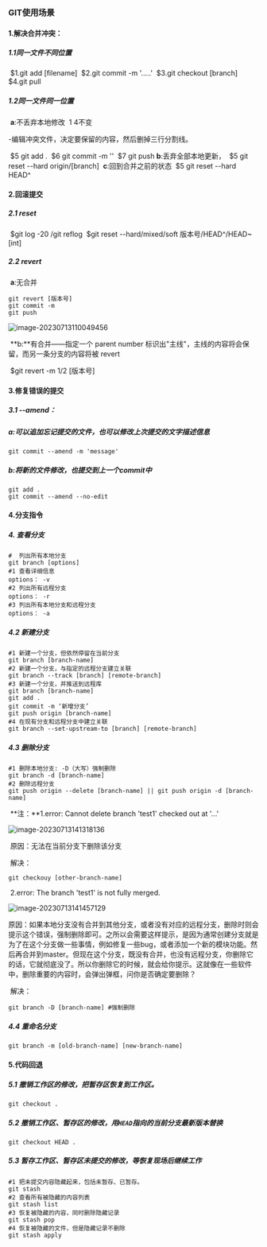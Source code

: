 ### GIT使用场景

#### 1.解决合并冲突：

##### 	1.1同一文件不同位置

​	$1.git add [filename]
​	$2.git commit -m '.....'
​	$3.git checkout [branch]
​	$4.git pull

##### 	1.2同一文件同一位置

​		**a**:不丢弃本地修改
​		$1~$4不变 

-编辑冲突文件，决定要保留的内容，然后删掉三行分割线。

​		$5 git add .
​		$6 git commit -m ''
​		$7 git push
​		**b**:丢弃全部本地更新，
​		$5 git reset --hard origin/[branch]
​		**c**:回到合并之前的状态
​		$5 git reset --hard HEAD^

#### 2.回滚提交 

##### 	2.1 reset

​	$git log -20 /git reflog 
​	$git reset --hard/mixed/soft 版本号/HEAD^/HEAD~[int]

##### 	2.2 revert

​		**a**:无合并

```shell
git revert [版本号]
git commit -m
git push
```

![image-20230713110049456](C:\Users\Administrator\AppData\Roaming\Typora\typora-user-images\image-20230713110049456.png)

​		**b:**有合并——指定一个 parent number 标识出"主线"，主线的内容将会保留，而另一条分支的内容将被 revert

​		$git revert -m 1/2 [版本号]

#### 3.修复错误的提交

##### 	3.1 --amend：

##### 		a:可以追加忘记提交的文件，也可以修改上次提交的文字描述信息

```shell
git commit --amend -m 'message'
```

##### 		b:将新的文件修改，也提交到上一个commit中

```shell
git add .
git commit --amend --no-edit
```

#### 4.分支指令

##### 	4. 查看分支

```shell
#  列出所有本地分支
git branch [options]
#1 查看详细信息
options： -v
#2 列出所有远程分支
options： -r
#3 列出所有本地分支和远程分支
options： -a
```

##### 	4.2 新建分支

```shell
#1 新建一个分支，但依然停留在当前分支
git branch [branch-name]
#2 新建一个分支，与指定的远程分支建立关联
git branch --track [branch] [remote-branch]
#3 新建一个分支，并推送到远程库
git branch [branch-name]
git add .
git commit -m ‘新增分支’
git push origin [branch-name]
#4 在现有分支和远程分支中建立关联
git branch --set-upstream-to [branch] [remote-branch]
```

##### 4.3 删除分支

```shell
#1 删除本地分支: -D（大写）强制删除
git branch -d [branch-name]
#2 删除远程分支
git push origin --delete [branch-name] || git push origin -d [branch-name]
```

​	**注：**1.error: Cannot delete branch 'test1' checked out at '...'

![image-20230713141318136](C:\Users\Administrator\AppData\Roaming\Typora\typora-user-images\image-20230713141318136.png)

​	原因：无法在当前分支下删除该分支

​	解决：

```shell
git checkouy [other-branch-name]
```

​		2.error: The branch 'test1' is not fully merged.

![image-20230713141457129](C:\Users\Administrator\AppData\Roaming\Typora\typora-user-images\image-20230713141457129.png)

​	原因：如果本地分支没有合并到其他分支，或者没有对应的远程分支，删除时则会提示这个错误，强制删除即可。之所以会需要这样提示，是因为通常创建分支就是为了在这个分支做一些事情，例如修复一些bug，或者添加一个新的模块功能。然后再合并到master。但现在这个分支，既没有合并，也没有远程分支，你删除它的话，它就彻底没了。所以你删除它的时候，就会给你提示。这就像在一些软件中，删除重要的内容时，会弹出弹框，问你是否确定要删除？

​	解决：

```shell
git branch -D [branch-name] #强制删除
```



##### 4.4 重命名分支

```shell
git branch -m [old-branch-name] [new-branch-name]
```

#### 5.代码回退

##### 5.1 撤销工作区的修改，把暂存区恢复到工作区。

```shell
git checkout .
```

##### 5.2 撤销工作区、暂存区的修改，用`HEAD`指向的当前分支最新版本替换

```shell
git checkout HEAD .
```

##### 5.3 暂存工作区、暂存区未提交的修改，等恢复现场后继续工作

```shell
#1 把未提交内容隐藏起来，包括未暂存、已暂存。
git stash
#2 查看所有被隐藏的内容列表
git stash list
#3 恢复被隐藏的内容，同时删除隐藏记录
git stash pop
#4 恢复被隐藏的文件，但是隐藏记录不删除
git stash apply
```

